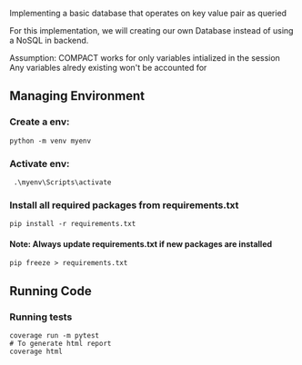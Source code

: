 Implementing a basic database that operates on key value pair as queried

For this implementation, we will creating our own Database instead of using a NoSQL in backend.

Assumption:
    COMPACT works for only variables intialized in the session
    Any variables alredy existing won't be accounted for
    


## Managing Environment 
### Create a env:
    python -m venv myenv

### Activate env:
     .\myenv\Scripts\activate

### Install all required packages from requirements.txt
    pip install -r requirements.txt

#### Note: Always update requirements.txt if new packages are installed
    pip freeze > requirements.txt

## Running Code
### Running tests
    coverage run -m pytest
    # To generate html report
    coverage html